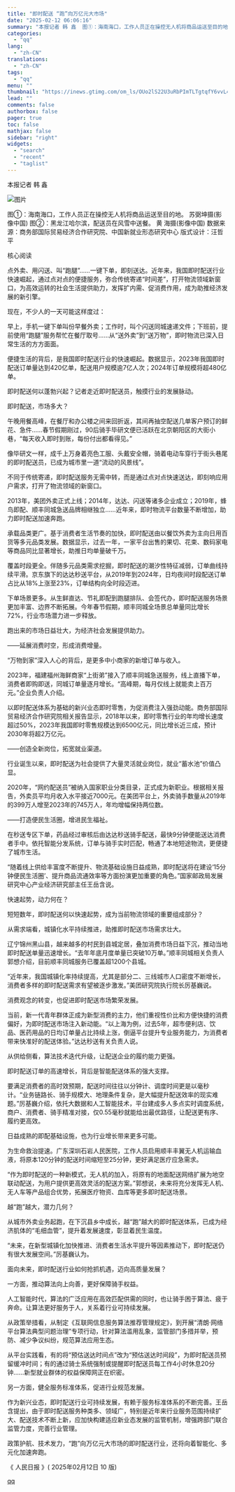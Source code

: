 ```yaml
---
title: "即时配送 “跑”向万亿元大市场"
date: "2025-02-12 06:06:16"
summary: "本报记者 韩 鑫  图①：海南海口，工作人员正在操控无人机将商品运送至目的地。  苏弼坤摄(影像中国..."
categories:
  - "qq"
lang:
  - "zh-CN"
translations:
  - "zh-CN"
tags:
  - "qq"
menu: ""
thumbnail: "https://inews.gtimg.com/om_ls/OUo2lS22U3uRbPImTLTgtqfY6vvL43qFx60h4gVWo8uE8AA_640360/0"
lead: ""
comments: false
authorbox: false
pager: true
toc: false
mathjax: false
sidebar: "right"
widgets:
  - "search"
  - "recent"
  - "taglist"
---
```


本报记者 韩 鑫

![图片](https://inews.gtimg.com/om_bt/OFhTTbJ7OGsO9nwdb0Fvs1KwxmzxLzbLGHC31meG1bKQ8AA/641)

图①：海南海口，工作人员正在操控无人机将商品运送至目的地。 苏弼坤摄(影像中国) 图②：黑龙江哈尔滨，配送员在风雪中送餐。 黄 海摄(影像中国) 数据来源：商务部国际贸易经济合作研究院、中国新就业形态研究中心 版式设计：汪哲平

核心阅读

点外卖、用闪送、叫“跑腿”……一键下单，即刻送达。近年来，我国即时配送行业快速崛起，通过点对点的便捷服务，弥合传统寄递“时间差”，打开物流领域新窗口，为高效运转的社会生活提供助力，发挥扩内需、促消费作用，成为助推经济发展的新引擎。

现在，不少人的一天可能这样度过：

早上，手机一键下单叫份早餐外卖；工作时，叫个闪送同城速递文件；下班前，提前使用“跑腿”服务帮忙在餐厅取号……从“送外卖”到“送万物”，即时物流已深入日常生活的方方面面。

便捷生活的背后，是我国即时配送行业的快速崛起。数据显示，2023年我国即时配送订单量达到420亿单，配送用户规模逾7亿人次；2024年订单规模将超480亿单。

即时配送何以蓬勃兴起？记者走近即时配送员，触摸行业的发展脉动。

即时配送，市场多大？

午晚用餐高峰，在餐厅和办公楼之间来回折返，其间再抽空配送几单客户预订的鲜花、急件……春节假期刚过，90后骑手毕研文便已活跃在北京朝阳区的大街小巷，“每天收入即时到账，每份付出都看得见。”

像毕研文一样，成千上万身着亮色工服、头戴安全帽，骑着电动车穿行于街头巷尾的即时配送员，已成为城市里一道“流动的风景线”。

不同于传统寄递，即时配送服务无需中转，而是通过点对点快速送达，即刻响应用户需求，打开了物流领域的新窗口。

2013年，美团外卖正式上线；2014年，达达、闪送等诸多企业成立；2019年，蜂鸟即配、顺丰同城急送品牌相继独立……近年来，即时物流平台数量不断增加，助力即时配送加速奔跑。

承载品类更广。基于消费者生活节奏的加快，即时配送由以餐饮外卖为主向日用百货等多元品类发展。数据显示，过去一年，一家平台出售的果切、花束、数码家电等商品同比显著增长，助推日均单量破千万。

覆盖时段更全。伴随多元品类需求挖掘，即时配送的潮汐性特征减弱，订单曲线持续平滑。京东旗下的达达秒送平台，从2019年到2024年，日均夜间时段配送订单占比从18%上涨至23%，订单结构向全时段迈进。

下单场景更多。从生鲜直达、节礼即配到跑腿排队、会签代办，即时配送服务场景更加丰富、边界不断拓展。今年春节假期，顺丰同城全场景总单量同比增长72%，行业市场潜力进一步释放。

跑出来的市场日益壮大，为经济社会发展提供助力。

——延展消费时空，形成消费增量。

“万物到家”深入人心的背后，是更多中小商家的新增订单与收入。

2023年，福建福州海鲜商家“上街弟”接入了顺丰同城急送服务，线上直播下单，消费者即购即送，同城订单量逐月增长。“高峰期，每月仅线上就能卖上百万元。”企业负责人介绍。

以即时配送体系为基础的新兴业态即时零售，为促消费注入强劲动能。商务部国际贸易经济合作研究院相关报告显示，2018年以来，即时零售行业的年均增长速度超过50%，2023年我国即时零售规模达到6500亿元，同比增长近三成，预计2030年将超2万亿元。

——创造全新岗位，拓宽就业渠道。

行业诞生以来，即时配送为社会提供了大量灵活就业岗位，就业“蓄水池”价值凸显。

2020年，“网约配送员”被纳入国家职业分类目录，正式成为新职业。根据相关报告，外卖员平均月收入水平接近7000元。在美团平台上，外卖骑手数量从2019年的399万人增至2023年的745万人，年均增幅保持两位数。

——打造便民生活圈，增进民生福祉。

在秒送专区下单，药品经过审核后由达达秒送骑手配送，最快9分钟便能送达消费者手中。依托智能分发系统，订单与骑手实时匹配，畅通了本地短途物流，更便捷了城市生活。

“随着线上供给丰富度不断提升、物流基础设施日益成熟，即时配送将在建设‘15分钟便民生活圈’、提升商品流通效率等方面扮演更加重要的角色。”国家邮政局发展研究中心产业经济研究部主任王岳含说。

快速起势，动力何在？

短短数年，即时配送何以快速起势，成为当前物流领域的重要组成部分？

从需求端看，城镇化水平持续推进，助推即时配送市场需求壮大。

辽宁锦州黑山县，越来越多的村民到县城定居，叠加消费市场日益下沉，推动当地即时配送单量迅速增长。“去年年底月度单量已突破10万单。”顺丰同城相关负责人郭想介绍，目前顺丰同城服务已覆盖超1200个县城。

“近年来，我国城镇化率持续提高，尤其是部分二、三线城市人口密度不断增长，消费者多样的即时配送需求有望被逐步激发。”美团研究院执行院长厉基巍说。

消费观念的转变，也促进即时配送市场繁荣发展。

当前，新一代青年群体正成为新型消费的主力，他们重视性价比和方便快捷的消费偏好，为即时配送市场注入新动能。“以上海为例，过去5年，超市便利店、饮品、医药用品的日均订单量占比持续上涨，倒逼平台提升专业服务能力，为消费者带来快准好的配送体验。”达达秒送有关负责人说。

从供给侧看，算法技术迭代升级，让配送企业的履约能力更强。

即时配送订单的高速增长，背后是智能配送体系的强大支撑。

要满足消费者的高时效预期，配送时间往往以分钟计、调度时间更是以毫秒计。“业务链路长、骑手规模大、地理条件复杂，是大幅提升配送效率的现实难题。”厉基巍介绍，依托大数据和人工智能技术，平台建成多人多点实时调度系统，商户、消费者、骑手精准对接，仅0.55毫秒就能给出最优路径，让配送更有序、履约更高效。

日益成熟的即配基础设施，也为行业增长带来更多可能。

为生命救治提速。广东深圳石岩人民医院，工作人员启用顺丰丰翼无人机运输血液，将原本120分钟的配送时间缩短至25分钟，更好满足医疗应急需求。

“作为即时配送的一种新模式，无人机的加入，将原有的地面配送网络扩展为地空联动配送，为用户提供更高效灵活的配送方案。”郭想说，未来将充分发挥无人机、无人车等产品组合优势，拓展医疗物资、血库等更多即时配送场景。

越“跑”越大，潜力几何？

从城市外卖业务起跑，在下沉县乡中成长，越“跑”越大的即时配送体系，已成为经济肌体的“毛细血管”，提升着发展速度，彰显着民生温度。

“未来，在新型城镇化加快推进、消费者生活水平提升等因素推动下，即时配送仍有很大发展空间。”厉基巍认为。

面向未来，即时配送行业如何抢抓机遇，迈向高质量发展？

一方面，推动算法向上向善，更好保障骑手权益。

人工智能时代，算法的广泛应用在高效匹配供需的同时，也让骑手困于算法、疲于奔命。让算法更好服务于人，关系着行业可持续发展。

从政策举措看，从制定《互联网信息服务算法推荐管理规定》，到开展“清朗·网络平台算法典型问题治理”专项行动，针对算法滥用乱象，监管部门多措并举，预防、减少争议纠纷，规范算法应用生态。

从平台实践看，有的将“预估送达时间点”改为“预估送达时间段”，为即时配送员预留缓冲时间；有的通过骑士系统强制或提醒即时配送员每工作4小时休息20分钟……新型就业群体的权益保障网正在织密。

另一方面，健全服务标准体系，促进行业规范发展。

作为新兴业态，即时配送行业可持续发展，有赖于服务标准体系的不断完善。王岳含提出，由于即时配送服务种类多、领域广，特别是近年来行业服务范围持续扩大、配送技术不断上新，应加快构建适应新业态发展的监管机制，增强跨部门联合监管力度，完善行业管理。

政策护航、技术发力，“跑”向万亿元大市场的即时配送行业，还将向着智能化、多元化加速奔跑。

《 人民日报 》( 2025年02月12日 10 版)

[qq](https://new.qq.com/rain/a/20250212A0143E00)
